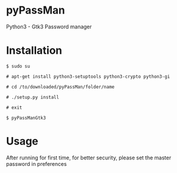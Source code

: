 pyPassMan
=========

Python3 - Gtk3 Password manager

Installation
========
`$ sudo su`

`# apt-get install python3-setuptools python3-crypto python3-gi`

`# cd /to/downloaded/pyPassMan/folder/name`

`# ./setup.py install`

`# exit`

`$ pyPassManGtk3`


Usage
========

After running for first time, for better security, please set the master password in preferences
